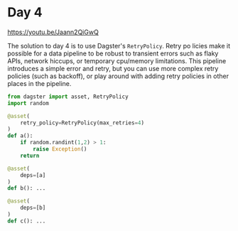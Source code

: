 # Day 4 

https://youtu.be/Jaann2QiGwQ

The solution to day 4 is to use Dagster's `RetryPolicy`. Retry po licies make it possible for a data pipeline to be robust to transient errors such as flaky APIs, network hiccups, or temporary cpu/memory limitations. This pipeline introduces a simple error and retry, but you can use more complex retry policies (such as backoff), or play around with adding retry policies in other places in the pipeline.

```python
from dagster import asset, RetryPolicy  
import random

@asset(
    retry_policy=RetryPolicy(max_retries=4)
) 
def a(): 
    if random.randint(1,2) > 1:
        raise Exception()
    return

@asset(
    deps=[a]
) 
def b(): ... 

@asset(
    deps=[b]
) 
def c(): ...
```

